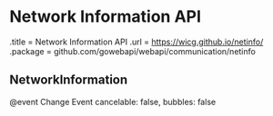 # Network Information API

.title = Network Information API
.url = <https://wicg.github.io/netinfo/>
.package = github.com/gowebapi/webapi/communication/netinfo

## NetworkInformation

@event Change Event cancelable: false, bubbles: false
